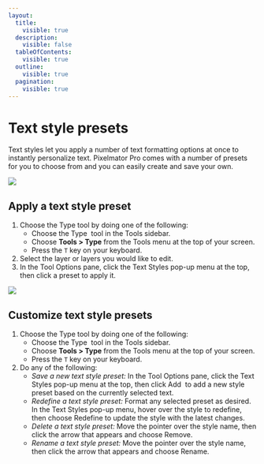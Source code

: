```yaml
---
layout:
  title:
    visible: true
  description:
    visible: false
  tableOfContents:
    visible: true
  outline:
    visible: true
  pagination:
    visible: true
---
```


# Text style presets

Text styles let you apply a number of text formatting options at once to instantly personalize text. Pixelmator Pro comes with a number of presets for you to choose from and you can easily create and save your own.

![](https://help.pixelmator.com/pixelmator-pro/3.5/assets/English/1655132714000.jpeg)

## Apply a text style preset

1. Choose the Type tool by doing one of the following:
   * Choose the Type <img src="https://help.pixelmator.com/pixelmator-pro/3.5/assets/English/1580998705000.png" alt="" data-size="line"> tool in the Tools sidebar.
   * Choose **Tools > Type** from the Tools menu at the top of your screen.
   * Press the `T` key on your keyboard.
2. Select the layer or layers you would like to edit.
3. In the Tool Options pane, click the Text Styles pop-up menu at the top, then click a preset to apply it.&#x20;

![](https://help.pixelmator.com/pixelmator-pro/3.5/assets/English/1655132702000.jpeg)

## Customize text style presets

1. Choose the Type tool by doing one of the following:
   * Choose the Type <img src="https://help.pixelmator.com/pixelmator-pro/3.5/assets/English/1580998705000.png" alt="" data-size="line"> tool in the Tools sidebar.
   * Choose **Tools > Type** from the Tools menu at the top of your screen.
   * Press the `T` key on your keyboard.
2. Do any of the following:
   * _Save a new text style preset:_ In the Tool Options pane, click the Text Styles pop-up menu at the top, then click Add <img src="https://help.pixelmator.com/pixelmator-pro/3.5/assets/English/1579274394000.png" alt="" data-size="line"> to add a new style preset based on the currently selected text.&#x20;
   * _Redefine a text style preset:_ Format any selected preset as desired. In the Text Styles pop-up menu, hover over the style to redefine, then choose Redefine to update the style with the latest changes.
   * _Delete a text style preset:_ Move the pointer over the style name, then click the arrow that appears and choose Remove.
   * _Rename a text style preset:_ Move the pointer over the style name, then click the arrow that appears and choose Rename.
